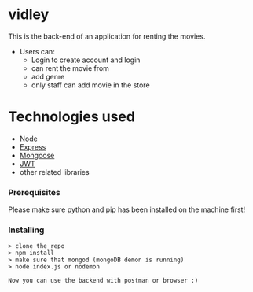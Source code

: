 # vidley 
This is the back-end of an application for renting the movies.

* Users can: 
  - Login to create account and login 
  - can rent the movie from
  - add genre 
  - only staff can add movie in the store
    

# Technologies used

 * [Node](https://www.djangoproject.com/)
 * [Express](https://expressjs.com/)
 * [Mongoose](https://mongoosejs.com/)
 * [JWT](https://jwt.io)
 * other related libraries


### Prerequisites

Please make sure python and pip  has been installed on the machine first!


### Installing
```
> clone the repo 
> npm install
> make sure that mongod (mongoDB demon is running)
> node index.js or nodemon

Now you can use the backend with postman or browser :)

```

